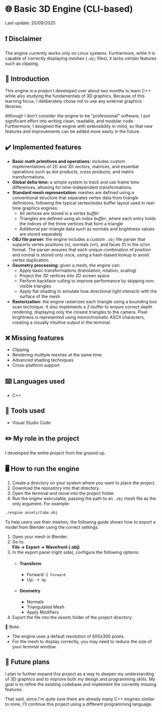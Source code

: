 # 🌐 Basic 3D Engine (CLI-based)
Last update: 20/09/2025
## ❗ Disclaimer
The engine currently works only on Linux systems. Furthermore, while it is capable of correctly displaying meshes (`.obj` files), it lacks certain features such as clipping.
## 📄 Introduction
This engine is a project I developed over about two months to learn C++ while also studying the fundamentals of 3D graphics. Because of this learning focus, I deliberately chose not to use any external graphics libraries. 

Although I don't consider the engine to be "professional" software, I put significant effort into writing clean, readable, and modular code. Furthermore, I designed the engine with extensibility in mind, so that new features and improvements can be added more easily in the future.
## ✔️ Implemented features
- **Basic math primitives and operations:** includes custom implementations of 2D and 3D vectors, matrices, and essential operations such as dot products, cross products, and matrix transformations.
- **Global delta time:** a simple system to track and use frame time differences, allowing for time-independent transformations.
- **Standard mesh representation:** meshes are defined using a conventional structure that separates vertex data from triangle definitions, following the typical vertex/index buffer layout used in real-time graphics engines:
  - All vertices are stored in a *vertex buffer*
  - Triangles are defined using an *index buffer*, where each entry holds the indices of the three vertices that form a triangle
  - Additional per-triangle data such as normals and brightness values are stored separately
- **OBJ file parser:** the engine includes a custom `.obj` file parser that supports vertex positions (v), normals (vn), and faces (f) in the v//vn format. The parser ensures that each unique combination of position and normal is stored only once, using a hash-based lookup to avoid vertex duplication.
- **Geometry processing:** given a mesh, the engine can:
  - Apply basic transformations (translation, rotation, scaling)
  - Project the 3D vertices into 2D screen space
  - Perform backface culling to improve performance by skipping non-visible triangles
  - Apply flat shading to simulate how directional light interacts with the surface of the mesh
- **Rasterization:** the engine rasterizes each triangle using a bounding box scan technique. It also implements a Z-buffer to ensure correct depth rendering, displaying only the closest triangles to the camera.
Pixel brightness is represented using monochromatic ASCII characters, creating a visually intuitive output in the terminal.
## ❌ Missing features
- Clipping
- Rendering multiple meshes at the same time
- Advanced shading techniques
- Cross-platform support
## ⌨️ Languages used
- C++
## 🔧 Tools used
- Visual Studio Code
## ✏️ My role in the project
I developed the entire project from the ground up.
## 🖥️ How to run the engine
1. Create a directory on your system where you want to place the project.
2. Download the repository into that directory.
3. Open the terminal and move into the project folder.
4. Run the *engine* executable, passing the path to an `.obj` mesh file as the only argument.
For example:
```bash
./engine assets/Cube.obj
```
To help users use their meshes, the following guide shows how to export a model from Blender using the correct settings:
1. Open your mesh in Blender.
2. Go to:  
   **File → Export → Wavefront (.obj)**
3. In the export panel (right side), configure the following options:
   - #### Transform
     - Forward: `Z Forward`
     - Up: `-Y Up`
   - #### Geometry
     - Normals
     - Triangulated Mesh
     - Apply Modifiers
4. Export the file into the *assets* folder of the project directory.

📌 Note:
- The engine uses a default resolution of 600x300 pixels.
- For the mesh to display correctly, you may need to reduce the size of your terminal window.
## 📅 Future plans
I plan to further expand this project as a way to deepen my understanding of 3D graphics and to improve both my design and programming skills. My goal is to refine the existing codebase and implement the currently missing features.

That said, since I'm quite sure there are already many C++ engines similar to mine, I’ll continue this project using a different programming language.
